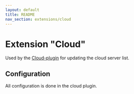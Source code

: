 ```yaml
---
layout: default
title: README
nav_section: extensions/cloud
---
```


# Extension "Cloud"
Used by the [Cloud-plugin](../../plugins/cloud/README.md) for updating the cloud server list.

## Configuration
All configuration is done in the cloud plugin.
